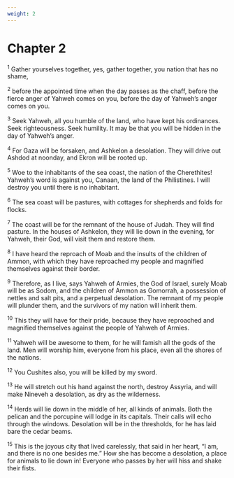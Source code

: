 ```yaml
---
weight: 2
---
```


# Chapter 2

<sup>1</sup> Gather yourselves together, yes, gather together, you nation that has no shame, 

<sup>2</sup> before the appointed time when the day passes as the chaff, before the fierce anger of Yahweh comes on you, before the day of Yahweh’s anger comes on you. 

<sup>3</sup> Seek Yahweh, all you humble of the land, who have kept his ordinances. Seek righteousness. Seek humility. It may be that you will be hidden in the day of Yahweh’s anger. 

<sup>4</sup> For Gaza will be forsaken, and Ashkelon a desolation. They will drive out Ashdod at noonday, and Ekron will be rooted up. 

<sup>5</sup> Woe to the inhabitants of the sea coast, the nation of the Cherethites! Yahweh’s word is against you, Canaan, the land of the Philistines. I will destroy you until there is no inhabitant. 

<sup>6</sup> The sea coast will be pastures, with cottages for shepherds and folds for flocks. 

<sup>7</sup> The coast will be for the remnant of the house of Judah. They will find pasture. In the houses of Ashkelon, they will lie down in the evening, for Yahweh, their God, will visit them and restore them. 

<sup>8</sup> I have heard the reproach of Moab and the insults of the children of Ammon, with which they have reproached my people and magnified themselves against their border. 

<sup>9</sup> Therefore, as I live, says Yahweh of Armies, the God of Israel, surely Moab will be as Sodom, and the children of Ammon as Gomorrah, a possession of nettles and salt pits, and a perpetual desolation. The remnant of my people will plunder them, and the survivors of my nation will inherit them. 

<sup>10</sup> This they will have for their pride, because they have reproached and magnified themselves against the people of Yahweh of Armies. 

<sup>11</sup> Yahweh will be awesome to them, for he will famish all the gods of the land. Men will worship him, everyone from his place, even all the shores of the nations. 

<sup>12</sup> You Cushites also, you will be killed by my sword. 

<sup>13</sup> He will stretch out his hand against the north, destroy Assyria, and will make Nineveh a desolation, as dry as the wilderness. 

<sup>14</sup> Herds will lie down in the middle of her, all kinds of animals. Both the pelican and the porcupine will lodge in its capitals. Their calls will echo through the windows. Desolation will be in the thresholds, for he has laid bare the cedar beams. 

<sup>15</sup> This is the joyous city that lived carelessly, that said in her heart, “I am, and there is no one besides me.” How she has become a desolation, a place for animals to lie down in! Everyone who passes by her will hiss and shake their fists. 



